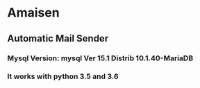 # Amaisen
## Automatic Mail Sender

### Mysql Version: mysql  Ver 15.1 Distrib 10.1.40-MariaDB
### It works with python 3.5 and 3.6
